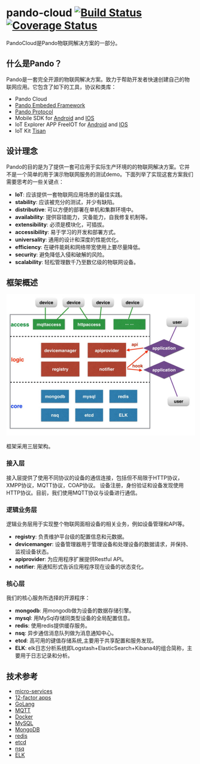 # pando-cloud  [![Build Status](https://travis-ci.org/PandoCloud/pando-cloud.svg)](https://travis-ci.org/PandoCloud/pando-cloud)  [![Coverage Status](https://coveralls.io/repos/PandoCloud/pando-cloud/badge.svg?branch=master&service=github)](https://coveralls.io/github/PandoCloud/pando-cloud?branch=master) 

PandoCloud是Pando物联网解决方案的一部分。

## 什么是Pando？

Pando是一套完全开源的物联网解决方案。致力于帮助开发者快速创建自己的物联网应用。它包含了如下的工具，协议和类库：

* Pando Cloud
* [Pando Embeded Framework](https://github.com/PandoCloud/pando-embeded-framework)
* [Pando Protocol](https://github.com/PandoCloud/pando-protocol)
* Mobile SDK for [Android](https://github.com/PandoCloud/pando-android-sdk) and [IOS](https://github.com/PandoCloud/pando-ios-sdk)
* IoT Explorer APP FreeIOT for [Android](https://github.com/PandoCloud/freeiot-android) and [IOS](https://github.com/PandoCloud/freeiot-ios)
* IoT Kit [Tisan](https://github.com/tisan-kit)

## 设计理念

Pando的目的是为了提供一套可应用于实际生产环境的的物联网解决方案。它并不是一个简单的用于演示物联网服务的测试demo。下面列举了实现这套方案我们需要思考的一些关键点：

* **IoT**: 应该提供一套物联网应用场景的最佳实践。
* **stability**: 应该被充分的测试，并少有缺陷。
* **distributive**: 可以方便的部署在单机和集群环境中。
* **availability**: 提供容错能力，灾备能力，自我修复机制等。
* **extensibility**: 必须是模块化，可插拔。
* **accessibility**: 易于学习的开发和部署方式。
* **universality**: 通用的设计和深度的性能优化。
* **efficiency**: 在硬件能耗和网络带宽使用上要尽量降低。
* **security**: 避免降低入侵和破解的风险。
* **scalability**: 轻松管理数千乃至数亿级的物联网设备。

## 框架概述

![architecture](../img/architecture.jpeg)

框架采用三层架构。

### 接入层
接入层提供了使用不同协议的设备的通信连接，包括但不局限于HTTP协议，XMPP协议，MQTT协议，COAP协议。 设备注册，身份验证和设备发现使用HTTP协议。目前，我们使用MQTT协议与设备进行通信。
### 逻辑业务层
逻辑业务层用于实现整个物联网面相设备的相关业务，例如设备管理和API等。
* **registry**: 负责维护平台级的配置信息和元数据。
* **devicemanger**: 设备管理器用于管理设备和处理设备的数据请求，并保持、监视设备状态。
* **apiprovider**: 为应用程序扩展提供Restful API。
* **notifier**: 用通知形式告诉应用程序现在设备的状态变化。

### 核心层 

我们的核心服务所选择的开源程序：

* **mongodb**: 用mongodb做为设备的数据存储引擎。
* **mysql**: 用MySql存储同类型设备的全局配置信息。
* **redis**: 使用redis提供缓存服务。
* **nsq**: 异步通信消息队列做为消息通知中心。
* **etcd**: 高可用的键值存储系统,主要用于共享配置和服务发现。
* **ELK**: elk日志分析系统即Logstash+ElasticSearch+Kibana4的组合简称，主要用于日志记录和分析。

## 技术参考

* [micro-services](http://martinfowler.com/articles/microservices.html)
* [12-factor apps](http://12factor.net/)
* [GoLang](http://golang.org)
* [MQTT](http://mqtt.org/)
* [Docker](http://www.docker.com/)
* [MySQL](http://www.mysql.com/)
* [MongoDB](https://www.mongodb.org/)
* [redis](http://redis.io/)
* [etcd](https://github.com/coreos/etcd)
* [nsq](http://nsq.io/)
* [ELK](https://www.elastic.co/products)
